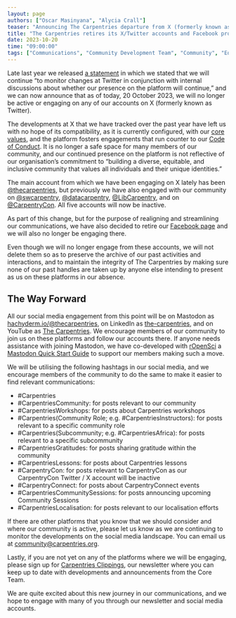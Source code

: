 ```yaml
---
layout: page
authors: ["Oscar Masinyana", "Alycia Crall"]
teaser: "Announcing The Carpentries departure from X (formerly known as Twitter) and Facebook"
title: "The Carpentries retires its X/Twitter accounts and Facebook profile"
date: 2023-10-20
time: "09:00:00"
tags: ["Communications", "Community Development Team", "Community", "Equity and Inclusion"]
---
```


Late last year we released [a statement](https://carpentries.org/blog/2022/11/community-statement-twitter/) in which we stated that we will continue “to monitor changes at Twitter in conjunction with internal discussions about whether our presence on the platform will continue,” and we can now announce that as of today, 20 October 2023, we will no longer be active or engaging on any of our accounts on X (formerly known as Twitter). 

The developments at X that we have tracked over the past year have left us with no hope of its compatibility, as it is currently configured, with our [core values](https://carpentries.org/values/), and the platform fosters engagements that run counter to our [Code of Conduct](https://docs.carpentries.org/policies/coc/). It is no longer a safe space for many members of our community, and our continued presence on the platform is not reflective of our organisation’s commitment to “building a diverse, equitable, and inclusive community that values all individuals and their unique identities.”

The main account from which we have been engaging on X lately has been [@thecarpentries](https://twitter.com/thecarpentries), but previously we have also engaged with our community on [@swcarpentry](https://twitter.com/swcarpentry),  [@datacarpentry](https://twitter.com/datacarpentry), [@LibCarpentry](https://twitter.com/LibCarpentry), and on [@CarpentryCon](https://twitter.com/CarpentryCon). All five accounts will now be inactive. 

As part of this change, but for the purpose of realigning and streamlining our communications, we have also decided to retire our [Facebook page](https://www.facebook.com/carpentries/) and we will also no longer be engaging there.  

Even though we will no longer engage from these accounts, we will not delete them so as to preserve the archive of our past activities and interactions, and to maintain the integrity of The Carpentries by making sure none of our past handles are taken up by anyone else intending to present as us on these platforms in our absence. 

## The Way Forward
All our social media engagement from this point will be on Mastodon as [hachyderm.io/@thecarpentries](https://hachyderm.io/@thecarpentries), on LinkedIn as [the-carpentries](https://www.linkedin.com/company/the-carpentries/), and on YouTube as [The Carpentries](https://www.youtube.com/thecarpentries). We encourage members of our community to join us on these platforms and follow our accounts there. If anyone needs assistance with joining Mastodon, we have co-developed with [rOpenSci](https://ropensci.org/) a [Mastodon Quick Start Guide](https://zenodo.org/doi/10.5281/zenodo.10019852) to support our members making such a move.  

We will be utilising the following hashtags in our social media, and we encourage members of the community to do the same to make it easier to find relevant communications:

* #Carpentries 
* #CarpentriesCommunity: for posts relevant to our community
* #CarpentriesWorkshops: for posts about Carpentries workshops 
* #Carpentries(Community Role; e.g. #CarpentriesInstructors): for posts relevant to a specific community role 
* #Carpentries(Subcommunity; e.g. #CarpentriesAfrica): for posts relevant to a specific subcommunity 
* #CarpentriesGratitudes: for posts sharing gratitude within the community 
* #CarpentriesLessons: for posts about Carpentries lessons 
* #CarpentryCon: for posts relevant to CarpentryCon as our CarpentryCon Twitter / X account will be inactive 
* #CarpentryConnect: for posts about CarpentryConnect events 
* #CarpentriesCommunitySessions: for posts announcing upcoming Community Sessions 
* #CarpentriesLocalisation: for posts relevant to our localisation efforts

If there are other platforms that you know that we should consider and where our community is active, please let us know as we are continuing to monitor the developments on the social media landscape. You can email us at [community@carpentries.org](mailto:community@carpentries.org). 

Lastly, if you are not yet on any of the platforms where we will be engaging, please sign up for [Carpentries Clippings](https://carpentries.org/newsletter/), our newsletter where you can keep up to date with developments and announcements from the Core Team. 

We are quite excited about this new journey in our communications, and we hope to engage with many of you through our newsletter and social media accounts. 
